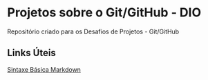 # Projetos sobre o Git/GitHub - DIO
Repositório criado para os Desafios de Projetos - Git/GitHub

## Links Úteis
[Sintaxe Básica Markdown](https://www.markdownguide.org/basic-syntax/)

